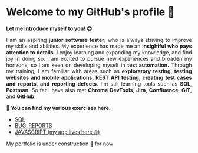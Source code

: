 <h1><b>Welcome to my GitHub's profile 👋 </b></h1> 
<p><b>Let me introduce myself to you!  &#128522;</b></p>
<p></p>
<p align="justify"> 
I am an aspiring <b> junior software tester</b>, who is always striving to improve my skills and abilities. My experience has made me an <b>insightful who pays attention to details</b>. I enjoy learning and expanding my knowledge, and find joy in doing so. I am excited to pursue new experiences and broaden my horizons, so I am keen on developing myself in <b>test automation.</b> Through my training, I am familiar with areas such as <b>exploratory testing, testing websites and mobile applications, REST API testing, creating test cases and reports, and reporting defects</b>. I'm still learning tools such as <b>SQL</b>, <b>Postman</b>. So far I have also met <b>Chrome DevTools</b>, <b>Jira</b>, <b>Confluence</b>, <b>GIT</b>, and <b>GitHub</b>. 

<p><b>&#128170; You can find my various exercises here:</b></p>  
<ul>
  <li><a href="https://github.com/amiszkiel/SQL.git">SQL</a>
  <li><a href="https://github.com/amiszkiel/BUG_REPORTS.git">BUG_REPORTS</a>
  <li><a href="https://github.com/amiszkiel/bmi_calculator.git">JAVASCRIPT <a href="https://amiszkiel.github.io/bmi_calculator/">(my app lives here &#127760;)</a></a>
        </ul>
  
  <a> My portfolio is under construction &#128679; for now <a>
  
<!--</p>
<p>Are you interested in my profile? &#129300;</p>
<h2><b><i><a href="https://github.com/amiszkiel/MY-PORTFOLIO"> &#x2728; Visit my portfolio!<p></p></a></i></b></h2>

<!--
**amiszkiel/amiszkiel** is a ✨ _special_ ✨ repository because its `README.md` (this file) appears on your GitHub profile.

Here are some ideas to get you started:

- 🔭 I’m currently working on ...
- 🌱 I’m currently learning ...
- 👯 I’m looking to collaborate on ...
- 🤔 I’m looking for help with ...
- 💬 Ask me about ...
- 📫 How to reach me: ...
- 😄 Pronouns: ...
- ⚡ Fun fact: ...
-->
